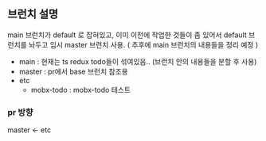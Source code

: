 ## 브런치 설명

main 브런치가 default 로 잡혀있고, 이미 이전에 작업한 것들이 좀 있어서 
default 브런치를 놔두고 임시 master 브런치 사용. ( 추후에 main 브런치의 내용들을 정리 예정 )

- main : 현재는 ts redux todo들이 섞여있음.. (브런치 안의 내용들을 분할 후 사용)
- master : pr에서 base 브런치 참조용
- etc 
  - mobx-todo : mobx-todo 테스트

### pr 방향
master <- etc
